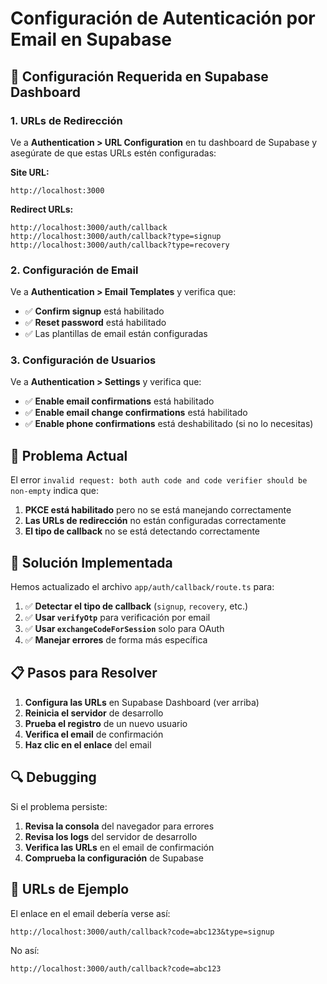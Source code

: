 # Configuración de Autenticación por Email en Supabase

## 🔧 **Configuración Requerida en Supabase Dashboard**

### 1. **URLs de Redirección**
Ve a **Authentication > URL Configuration** en tu dashboard de Supabase y asegúrate de que estas URLs estén configuradas:

**Site URL:**
```
http://localhost:3000
```

**Redirect URLs:**
```
http://localhost:3000/auth/callback
http://localhost:3000/auth/callback?type=signup
http://localhost:3000/auth/callback?type=recovery
```

### 2. **Configuración de Email**
Ve a **Authentication > Email Templates** y verifica que:

- ✅ **Confirm signup** está habilitado
- ✅ **Reset password** está habilitado
- ✅ Las plantillas de email están configuradas

### 3. **Configuración de Usuarios**
Ve a **Authentication > Settings** y verifica que:

- ✅ **Enable email confirmations** está habilitado
- ✅ **Enable email change confirmations** está habilitado
- ✅ **Enable phone confirmations** está deshabilitado (si no lo necesitas)

## 🚨 **Problema Actual**

El error `invalid request: both auth code and code verifier should be non-empty` indica que:

1. **PKCE está habilitado** pero no se está manejando correctamente
2. **Las URLs de redirección** no están configuradas correctamente
3. **El tipo de callback** no se está detectando correctamente

## 🔧 **Solución Implementada**

Hemos actualizado el archivo `app/auth/callback/route.ts` para:

1. ✅ **Detectar el tipo de callback** (`signup`, `recovery`, etc.)
2. ✅ **Usar `verifyOtp`** para verificación por email
3. ✅ **Usar `exchangeCodeForSession`** solo para OAuth
4. ✅ **Manejar errores** de forma más específica

## 📋 **Pasos para Resolver**

1. **Configura las URLs** en Supabase Dashboard (ver arriba)
2. **Reinicia el servidor** de desarrollo
3. **Prueba el registro** de un nuevo usuario
4. **Verifica el email** de confirmación
5. **Haz clic en el enlace** del email

## 🔍 **Debugging**

Si el problema persiste:

1. **Revisa la consola** del navegador para errores
2. **Revisa los logs** del servidor de desarrollo
3. **Verifica las URLs** en el email de confirmación
4. **Comprueba la configuración** de Supabase

## 📝 **URLs de Ejemplo**

El enlace en el email debería verse así:
```
http://localhost:3000/auth/callback?code=abc123&type=signup
```

No así:
```
http://localhost:3000/auth/callback?code=abc123
```
